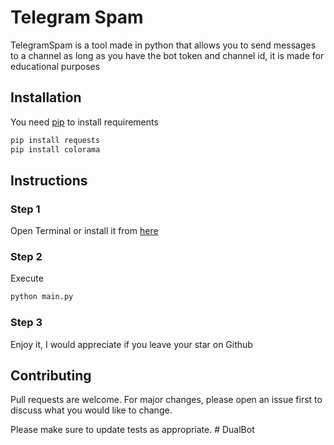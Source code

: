 # Telegram Spam

TelegramSpam is a tool made in python that allows you to send messages to a channel as long as you have the bot token and channel id, it is made for educational purposes

## Installation

You need [pip](https://pip.pypa.io/en/stable/) to install requirements

```bash
pip install requests
pip install colorama
```

## Instructions

### Step 1
Open Terminal or install it from [here](https://www.microsoft.com/es-es/p/windows-terminal/9n0dx20hk701)
### Step 2
Execute
```bash
python main.py
```
### Step 3
Enjoy it, I would appreciate if you leave your star on Github

## Contributing

Pull requests are welcome. For major changes, please open an issue first
to discuss what you would like to change.

Please make sure to update tests as appropriate.
#   D u a l B o t  
 